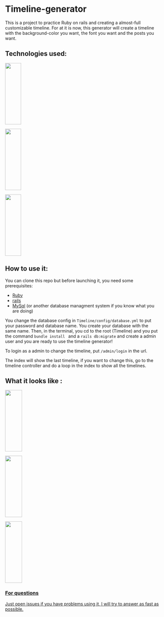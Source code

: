 # Timeline-generator

This is a project to practice Ruby on rails and creating a almost-full customizable timeline. For at it is now, this generator will create a timeline with the background-color you want, the font you want and the posts you want. 

## Technologies used:
<div style=" display:inline; ">
   <a href="https://www.ruby-lang.org/en/"><img src ='https://upload.wikimedia.org/wikipedia/commons/thumb/7/73/Ruby_logo.svg/1024px-Ruby_logo.svg.png' width="32%" height="200" ></a>

   <a href="http://rubyonrails.org/"><img src='http://sdtimes.com/wp-content/uploads/2016/07/0701.sdt-rails.jpg' width="32%" height="200" ></a>

   <a href="https://activeadmin.info/"><img src='http://railscasts.com/static/episodes/stills/284-active-admin.png' width="32%" height="200" ></a>
</div>

## How to use it:

You can clone this repo but before launching it, you need some prerequisites: 
* [Ruby](https://www.ruby-lang.org/en/documentation/)
* [rails](http://guides.rubyonrails.org/getting_started.html)
* [MySql](https://dev.mysql.com/doc/mysql-getting-started/en/) (or another database managment system if you know what you are doing)

You change the database config in ```Timeline/config/database.yml``` to put your password and database name. You create your database with the same name. Then, in the terminal, you cd to the root (Timeline) and you put the command ```bundle install ``` and a ``` rails db:migrate ``` and create a admin user and you are ready to use the timeline generator!

To login as a admin to change the timeline, put ```/admin/login``` in the url.

The index will show the last timeline, if you want to change this, go to the timeline controller and do a loop in the index to show all the timelines.  

## What it looks like :

<div style="display:inline;">
   <a href="https://www.ruby-lang.org/en/"><img src ='https://upload.wikimedia.org/wikipedia/commons/thumb/7/73/Ruby_logo.svg/1024px-Ruby_logo.svg.png' width="33%" height="200" ></a>

   <a href="http://rubyonrails.org/"><img src='http://sdtimes.com/wp-content/uploads/2016/07/0701.sdt-rails.jpg' width="33%" height="200" ></a>

   <a href="https://activeadmin.info/"><img src='http://railscasts.com/static/episodes/stills/284-active-admin.png' width="33%" height="200" >
</div>

### For questions
Just open issues if you have problems using it, I will try to answer as fast as possible.
